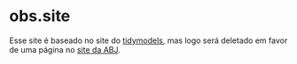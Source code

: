 
# obs.site

Esse site é baseado no site do [tidymodels](https://tidymodels.org), mas logo será deletado em favor de uma página no [site da ABJ](https://abj.org.br).
